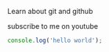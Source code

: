 Learn about git and github

subscribe to me on youtube

```javascript
console.log('hello world');
```

